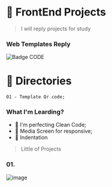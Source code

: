 # :triangular_flag_on_post: FrontEnd Projects


> I will reply projects for study <br>

### Web Templates Reply
![Badge CODE](http://img.shields.io/static/v1?label=USING&message=HTML,CSS,JAVASCRIPT&color=GREEN&style=for-the-badge)


 
# :bug: Directories
```
01 - Template Qr code;
```

### What I'm Learding?
* 🧠  I'm perfecting Clean Code;
* 📱   Media Screen for responsive;
* 📐  Indentation


> Little of Projects
### 01.
![image](https://user-images.githubusercontent.com/84551135/224985049-344d5fb7-fb39-4df6-8c93-46a36593dbe0.png)
